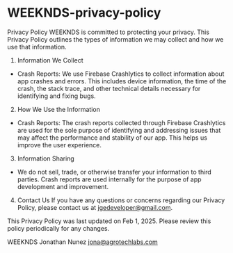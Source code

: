 # WEEKNDS-privacy-policy

Privacy Policy
WEEKNDS is committed to protecting your privacy. This Privacy Policy outlines the types of information we may collect and how we use that information.

1. Information We Collect
- Crash Reports: We use Firebase Crashlytics to collect information about app crashes and errors. This includes device information, the time of the crash, the stack trace, and other technical details necessary for identifying and fixing bugs.

2. How We Use the Information
- Crash Reports: The crash reports collected through Firebase Crashlytics are used for the sole purpose of identifying and addressing issues that may affect the performance and stability of our app. This helps us improve the user experience.

3. Information Sharing
- We do not sell, trade, or otherwise transfer your information to third parties. Crash reports are used internally for the purpose of app development and improvement.

4. Contact Us
If you have any questions or concerns regarding our Privacy Policy, please contact us at jgedeveloper@gmail.com.

This Privacy Policy was last updated on Feb 1, 2025. Please review this policy periodically for any changes.

WEEKNDS
Jonathan Nunez
jona@agrotechlabs.com
